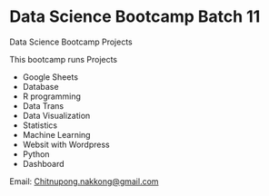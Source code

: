# Data Science Bootcamp Batch 11
Data Science Bootcamp Projects

This bootcamp runs Projects

- Google Sheets
- Database
- R programming
- Data Trans
- Data Visualization
- Statistics
- Machine Learning
- Websit with Wordpress
- Python
- Dashboard

Email: Chitnupong.nakkong@gmail.com
